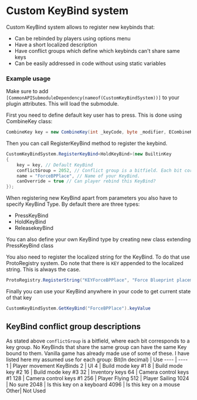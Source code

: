 # Custom KeyBind system
Custom KeyBind system allows to register new keybinds that: 
- Can be rebinded by players using options menu
- Have a short localized description
- Have conflict groups which define which keybinds can't share same keys
- Can be easily addressed in code without using static variables

### Example usage
Make sure to add `[CommonAPISubmoduleDependency(nameof(CustomKeyBindSystem))]` to your plugin attributes. This will load the submodule.

First you need to define default key user has to press. This is done using CombineKey class:
```cs
CombineKey key = new CombineKey(int _keyCode, byte _modifier, ECombineKeyAction _action, bool _noneKey)
```
Then you can call RegisterKeyBind method to register the keybind. 
```cs
CustomKeyBindSystem.RegisterKeyBind<HoldKeyBind>(new BuiltinKey
{
    key = key, // Default KeyBind
    conflictGroup = 2052, // Conflict group is a bitfield. Each bit corresponds to a key group 
    name = "ForceBPPlace", // Name of your KeyBind. 
    canOverride = true // Can player rebind this KeyBind?
});
```
When registering new KeyBind apart from parameters you also have to specify KeyBind Type. By default there are three types:
- PressKeyBind
- HoldKeyBind
- ReleasekeyBind

You can also define your own KeyBind type by creating new class extending PressKeyBind class

You also need to register the localized string for the KeyBind. To do that use ProtoRegistry system. Do note that there is `KEY` appended to the localized string. This is always the case.
```cs
ProtoRegistry.RegisterString("KEYForceBPPlace", "Force Blueprint placement", "强制蓝图放置");
```
Finally you can use your KeyBind anywhere in your code to get current state of that key
```cs
CustomKeyBindSystem.GetKeyBind("ForceBPPlace").keyValue
```
## KeyBind conflict group descriptions
As stated above `conflictGroup` is a bitfield, where each bit corresponds to a key group. No KeyBinds that share the same group can have the same Key bound to them. Vanilla game has already made use of some of these. I have listed here my assumed use for each group:
Bit(In decimal) | Use
---- | ----
1    | Player movement KeyBinds
2    | UI
4    | Build mode key #1
8    | Build mode key #2
16   | Build mode key #3
32   | Inventory keys
64   | Camera control keys #1
128  | Camera control keys #1
256  | Player Flying
512  | Player Sailing
1024 | No sure
2048 | Is this key on a keyboard
4096 | Is this key on a mouse
Other| Not Used
